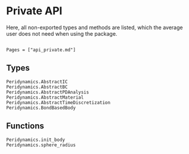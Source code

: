 # Private API

Here, all non-exported types and methods are listed, which the average user does not need when using the package.

```@meta

```

```@index
Pages = ["api_private.md"]
```

## Types
```@docs
Peridynamics.AbstractIC
Peridynamics.AbstractBC
Peridynamics.AbstractPDAnalysis
Peridynamics.AbstractMaterial
Peridynamics.AbstractTimeDiscretization
Peridynamics.BondBasedBody
```

## Functions
```@docs
Peridynamics.init_body
Peridynamics.sphere_radius
```